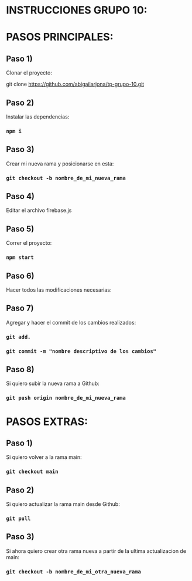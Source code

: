# INSTRUCCIONES GRUPO 10:

# PASOS PRINCIPALES:

## Paso 1)
Clonar el proyecto:

git clone https://github.com/abigailarjona/tp-grupo-10.git

## Paso 2)
Instalar las dependencias:

### `npm i`


## Paso 3)
Crear mi nueva rama y posicionarse en esta: 

### `git checkout -b nombre_de_mi_nueva_rama`


## Paso 4)
Editar el archivo firebase.js


## Paso 5)
Correr el proyecto:

### `npm start`


## Paso 6)
Hacer todos las modificaciones necesarias: 


## Paso 7)
Agregar y hacer el commit de los cambios realizados: 

### `git add.`

### `git commit -m "nombre descriptivo de los cambios"`


## Paso 8)
Si quiero subir la nueva rama a Github: 

### `git push origin nombre_de_mi_nueva_rama`


# PASOS EXTRAS:

## Paso 1)
Si quiero volver a la rama main:

### `git checkout main`


## Paso 2)
Si quiero actualizar la rama main desde Github:

### `git pull`


## Paso 3)
Si ahora quiero crear otra rama nueva a partir de la ultima actualizacion de main:

### `git checkout -b nombre_de_mi_otra_nueva_rama`
